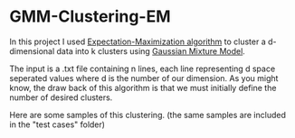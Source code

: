 # GMM-Clustering-EM

In this project I used [Expectation-Maximization algorithm](https://en.wikipedia.org/wiki/Expectation–maximization_algorithm) to cluster a d-dimensional data into k clusters using [Gaussian Mixture Model](https://en.wikipedia.org/wiki/Mixture_model#Gaussian_mixture_model).

The input is a .txt file containing n lines, each line representing d space seperated values where d is the number of our dimension.
As you might know, the draw back of this algorithm is that we must initially define the number of desired clusters.

Here are some samples of this clustering. (the same samples are included in the "test cases" folder)

